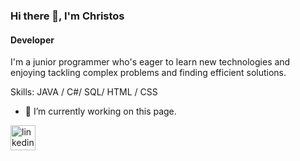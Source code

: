 ### Hi there 👋, I'm Christos
#### Developer
I'm a junior programmer who's eager to learn new technologies and enjoying tackling complex problems and finding efficient solutions.

Skills: JAVA / C#/ SQL/ HTML / CSS

- 🔭 I’m currently working on this page. 


[<img src='https://cdn.jsdelivr.net/npm/simple-icons@3.0.1/icons/linkedin.svg' alt='linkedin' height='40'>](https://www.linkedin.com/in/ChristosTsavos/)  





